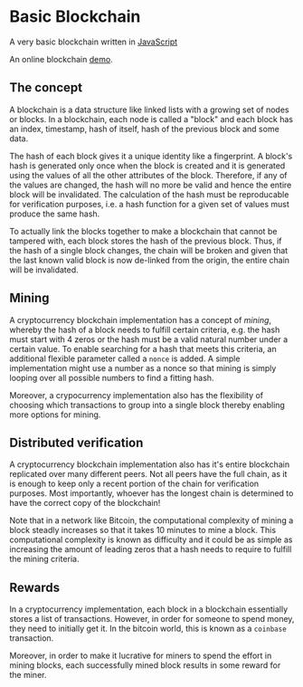 # Basic Blockchain

A very basic blockchain written in [JavaScript](https://codingislove.com/simple-blockchain-javascript/)

An online blockchain [demo](https://anders.com/blockchain/).

## The concept

A blockchain is a data structure like linked lists with a growing set of nodes or blocks. In a blockchain, each node is called a "block" and each block has an index, timestamp, hash of itself, hash of the previous block and some data.

The hash of each block gives it a unique identity like a fingerprint. A block's hash is generated only once when the block is created and it is generated using the values of all the other attributes of the block. Therefore, if any of the values are changed, the hash will no more be valid and hence the entire block will be invalidated. The calculation of the hash must be reproducable for verification purposes, i.e. a hash function for a given set of values must produce the same hash.

To actually link the blocks together to make a blockchain that cannot be tampered with, each block stores the hash of the previous block. Thus, if the hash of a single block changes, the chain will be broken and given that the last known valid block is now de-linked from the origin, the entire chain will be invalidated.

## Mining

A cryptocurrency blockchain implementation has a concept of _mining_, whereby the hash of a block needs to fulfill certain criteria, e.g. the hash must start with 4 zeros or the hash must be a valid natural number under a certain value. To enable searching for a hash that meets this criteria, an additional flexible parameter called a `nonce` is added. A simple implementation might use a number as a nonce so that mining is simply looping over all possible numbers to find a fitting hash.

Moreover, a crypocurrency implementation also has the flexibility of choosing which transactions to group into a single block thereby enabling more options for mining.

## Distributed verification

A cryptocurrency blockchain implementation also has it's entire blockchain replicated over many different peers. Not all peers have the full chain, as it is enough to keep only a recent portion of the chain for verification purposes. Most importantly, whoever has the longest chain is determined to have the correct copy of the blockchain!

Note that in a network like Bitcoin, the computational complexity of mining a block steadly increases so that it takes 10 minutes to mine a block. This computational complexity is known as difficulty and it could be as simple as increasing the amount of leading zeros that a hash needs to require to fulfill the mining criteria.

## Rewards

In a cryptocurrency implementation, each block in a blockchain essentially stores a list of transactions. However, in order for someone to spend money, they need to initially get it. In the bitcoin world, this is known as a `coinbase` transaction.

Moreover, in order to make it lucrative for miners to spend the effort in mining blocks, each successfully mined block results in some reward for the miner.





